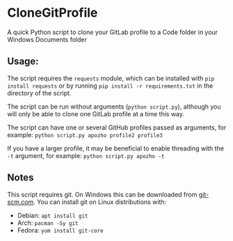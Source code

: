 # CloneGitProfile

A quick Python script to clone your GitLab profile to a Code folder in your Windows Documents folder

## Usage:
The script requires the ``requests`` module, which can be installed with ``pip install requests`` or by running ``pip install -r requirements.txt`` in the directory of the script.

The script can be run without arguments (``python script.py``), although you will only be able to clone one GitLab profile at a time this way.

The script can have one or several GitHub profiles passed as arguments, for example: ``python script.py apozho profile2 profile3``

If you have a larger profile, it may be beneficial to enable threading with the ``-t`` argument, for example: ``python script.py apozho -t``

## Notes
This script requires git. On Windows this can be downloaded from [git-scm.com](https://git-scm.com/download/win). You can install git on Linux distributions with:

* Debian: ``apt install git``
* Arch: ``pacman -Sy git``
* Fedora: ``yum install git-core``
